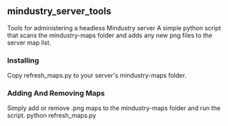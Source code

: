 ## mindustry_server_tools
Tools for administering a headless Mindustry server
A simple python script that scans the mindustry-maps folder and adds any new png files to the server map list.
### Installing
Copy refresh_maps.py to your server's mindustry-maps folder.
### Adding And Removing Maps
Simply add or remove .png maps to the mindustry-maps folder and run the script.
python refresh_maps.py

